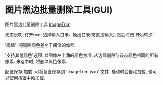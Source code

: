# 图片黑边批量删除工具(GUI)

图片黑边批量删除工具 [ImageTrim](https://github.com/AutumnSun1996/ImageTrim)

使用说明: 打开exe, 选择输入目录、输出目录(可直接输入), 然后点击'开始转换'.

'阈值': 将删除颜色差小于阈值的像素.

'支持其他颜色'选项: 以图像左上角的颜色为准, 从边缘删除与该点颜色相同的所有像素. 未选中时, 将删除黑色像素.

配置保存/加载: 可将配置保存到 'ImageTrim.json' 文件. 启动时会自动加载, 也可以使用按钮手动加载.
